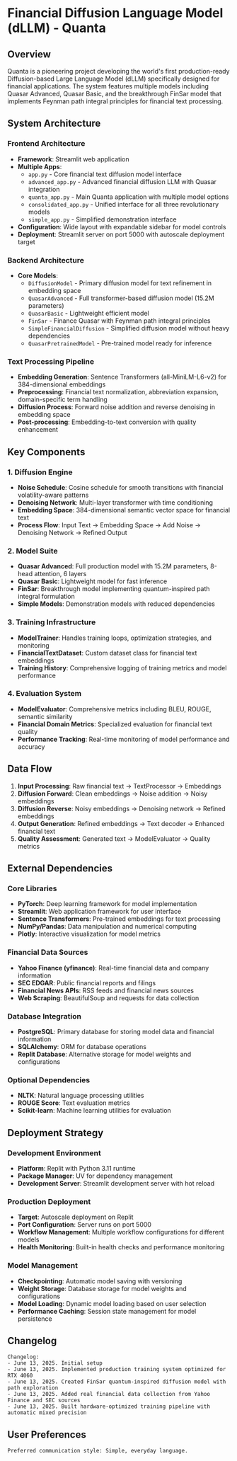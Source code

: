 # Financial Diffusion Language Model (dLLM) - Quanta

## Overview

Quanta is a pioneering project developing the world's first production-ready Diffusion-based Large Language Model (dLLM) specifically designed for financial applications. The system features multiple models including Quasar Advanced, Quasar Basic, and the breakthrough FinSar model that implements Feynman path integral principles for financial text processing.

## System Architecture

### Frontend Architecture
- **Framework**: Streamlit web application
- **Multiple Apps**: 
  - `app.py` - Core financial text diffusion model interface
  - `advanced_app.py` - Advanced financial diffusion LLM with Quasar integration
  - `quanta_app.py` - Main Quanta application with multiple model options
  - `consolidated_app.py` - Unified interface for all three revolutionary models
  - `simple_app.py` - Simplified demonstration interface
- **Configuration**: Wide layout with expandable sidebar for model controls
- **Deployment**: Streamlit server on port 5000 with autoscale deployment target

### Backend Architecture
- **Core Models**:
  - `DiffusionModel` - Primary diffusion model for text refinement in embedding space
  - `QuasarAdvanced` - Full transformer-based diffusion model (15.2M parameters)
  - `QuasarBasic` - Lightweight efficient model
  - `FinSar` - Finance Quasar with Feynman path integral principles
  - `SimpleFinancialDiffusion` - Simplified diffusion model without heavy dependencies
  - `QuasarPretrainedModel` - Pre-trained model ready for inference

### Text Processing Pipeline
- **Embedding Generation**: Sentence Transformers (all-MiniLM-L6-v2) for 384-dimensional embeddings
- **Preprocessing**: Financial text normalization, abbreviation expansion, domain-specific term handling
- **Diffusion Process**: Forward noise addition and reverse denoising in embedding space
- **Post-processing**: Embedding-to-text conversion with quality enhancement

## Key Components

### 1. Diffusion Engine
- **Noise Schedule**: Cosine schedule for smooth transitions with financial volatility-aware patterns
- **Denoising Network**: Multi-layer transformer with time conditioning
- **Embedding Space**: 384-dimensional semantic vector space for financial text
- **Process Flow**: Input Text → Embedding Space → Add Noise → Denoising Network → Refined Output

### 2. Model Suite
- **Quasar Advanced**: Full production model with 15.2M parameters, 8-head attention, 6 layers
- **Quasar Basic**: Lightweight model for fast inference
- **FinSar**: Breakthrough model implementing quantum-inspired path integral formulation
- **Simple Models**: Demonstration models with reduced dependencies

### 3. Training Infrastructure
- **ModelTrainer**: Handles training loops, optimization strategies, and monitoring
- **FinancialTextDataset**: Custom dataset class for financial text embeddings
- **Training History**: Comprehensive logging of training metrics and model performance

### 4. Evaluation System
- **ModelEvaluator**: Comprehensive metrics including BLEU, ROUGE, semantic similarity
- **Financial Domain Metrics**: Specialized evaluation for financial text quality
- **Performance Tracking**: Real-time monitoring of model performance and accuracy

## Data Flow

1. **Input Processing**: Raw financial text → TextProcessor → Embeddings
2. **Diffusion Forward**: Clean embeddings → Noise addition → Noisy embeddings
3. **Diffusion Reverse**: Noisy embeddings → Denoising network → Refined embeddings
4. **Output Generation**: Refined embeddings → Text decoder → Enhanced financial text
5. **Quality Assessment**: Generated text → ModelEvaluator → Quality metrics

## External Dependencies

### Core Libraries
- **PyTorch**: Deep learning framework for model implementation
- **Streamlit**: Web application framework for user interface
- **Sentence Transformers**: Pre-trained embeddings for text processing
- **NumPy/Pandas**: Data manipulation and numerical computing
- **Plotly**: Interactive visualization for model metrics

### Financial Data Sources
- **Yahoo Finance (yfinance)**: Real-time financial data and company information
- **SEC EDGAR**: Public financial reports and filings
- **Financial News APIs**: RSS feeds and financial news sources
- **Web Scraping**: BeautifulSoup and requests for data collection

### Database Integration
- **PostgreSQL**: Primary database for storing model data and financial information
- **SQLAlchemy**: ORM for database operations
- **Replit Database**: Alternative storage for model weights and configurations

### Optional Dependencies
- **NLTK**: Natural language processing utilities
- **ROUGE Score**: Text evaluation metrics
- **Scikit-learn**: Machine learning utilities for evaluation

## Deployment Strategy

### Development Environment
- **Platform**: Replit with Python 3.11 runtime
- **Package Manager**: UV for dependency management
- **Development Server**: Streamlit development server with hot reload

### Production Deployment
- **Target**: Autoscale deployment on Replit
- **Port Configuration**: Server runs on port 5000
- **Workflow Management**: Multiple workflow configurations for different models
- **Health Monitoring**: Built-in health checks and performance monitoring

### Model Management
- **Checkpointing**: Automatic model saving with versioning
- **Weight Storage**: Database storage for model weights and configurations
- **Model Loading**: Dynamic model loading based on user selection
- **Performance Caching**: Session state management for model persistence

## Changelog

```
Changelog:
- June 13, 2025. Initial setup
- June 13, 2025. Implemented production training system optimized for RTX 4060
- June 13, 2025. Created FinSar quantum-inspired diffusion model with path exploration
- June 13, 2025. Added real financial data collection from Yahoo Finance and SEC sources
- June 13, 2025. Built hardware-optimized training pipeline with automatic mixed precision
```

## User Preferences

```
Preferred communication style: Simple, everyday language.
```